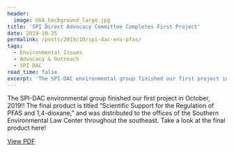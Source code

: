 ```yaml
---
header:
  image: UVA_background_large.jpg
title: 'SPI Direct Advocacy Committee Completes First Project'
date: 2019-10-25
permalink: /posts/2019/10/spi-dac-env-pfas/
tags:
  - Environmental Issues
  - Advocacy & Outreach
  - SPI DAC
read_time: false
excerpt: 'The SPI-DAC environmental group finished our first project in October, 2019!! The final product is titled “Scientific Support for the Regulation of PFAS and 1,4-dioxane,” and was distributed to the offices of the Southern Environmental Law Center throughout the southeast. Take a look at the final product here!'
---
```


The SPI-DAC environmental group finished our first project in October, 2019!! The final product is titled “Scientific Support for the Regulation of PFAS and 1,4-dioxane,” and was distributed to the offices of the Southern Environmental Law Center throughout the southeast. Take a look at the final product here!

<a href="spiatuva.github.io/files/SPI-DAC_EC_review_01-2020.pdf" target="_blank">View PDF</a>



